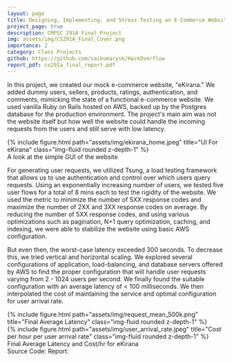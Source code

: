```yaml
---
layout: page
title: Designing, Implementing, and Stress Testing an E-Commerce Website
project_page: true
description: CMPSC 291A Final Project
img: assets/img/CS291A_Final_Cover.png
importance: 2
category: Class Projects
github: https://github.com/saikumarysk/HackOverflow
report_pdf: cs291a_final_report.pdf
---
```


In this project, we created our mock e-commerce website, "eKirana."
We added dummy users, sellers, products, ratings, authentication, and comments, mimicking the state of a functional e-commerce website.
We used vanilla Ruby on Rails hosted on AWS, backed up by the Postgres database for the production environment.
The project's main aim was not the website itself but how well the website could handle the incoming requests from the users and still serve with low latency.

<div class="row">
    <div class="col-sm mt-md-0">
        {% include figure.html path="assets/img/ekirana_home.jpeg" title="UI For eKirana" class="img-fluid rounded z-depth-1" %}
    </div>
</div>
<div class="caption">
    A look at the simple GUI of the website
</div>

For generating user requests, we utilized Tsung, a load testing framework that allows us to use authentication and control over which users query requests.
Using an exponentially increasing number of users, we tested five user flows for a total of 8 mins each to test the rigidity of the website.
We used the metric to minimize the number of 5XX response codes and maximize the number of 2XX and 3XX response codes on average.
By reducing the number of 5XX response codes, and using various optimizations such as pagination, N+1 query optimization, caching, and indexing, we were able to stabilize the website using basic AWS configuration.

But even then, the worst-case latency exceeded 300 seconds.
To decrease this, we tried vertical and horizontal scaling. We explored several configurations of application, load-balancing, and database servers offered by AWS to find the proper configuration that will handle user requests varying from 2 - 1024 users per second.
We finally found the suitable configuration with an average latency of < 100 milliseconds.
We then interpolated the cost of maintaining the service and optimal configuration for user arrival rate.

<div class="row">
    <div class="col-sm mt-2 mt-md-0">
        {% include figure.html path="assets/img/request_mean_500k.png" title="Final Average Latency" class="img-fluid rounded z-depth-1" %}
    </div>
	<div class="col-sm mt-2 mt-md-0">
        {% include figure.html path="assets/img/user_arrival_rate.jpeg" title="Cost per hour per user arrival rate" class="img-fluid rounded z-depth-1" %}
    </div>
</div>
<div class="caption">
    Final Average Latency and Cost/hr for eKirana
</div>

<div class='social'>
<div class="contact-icons">
  Source Code: <a href="{{ page.github }}" title="GitHub"><i class="fab fa-github"></i></a>
  Report: <a href="{{ page.report_pdf | prepend: 'assets/pdf/' | relative_url}}" target="_blank" rel="noopener noreferrer"><i class="fas fa-file-pdf"></i></a>
</div>
</div>
